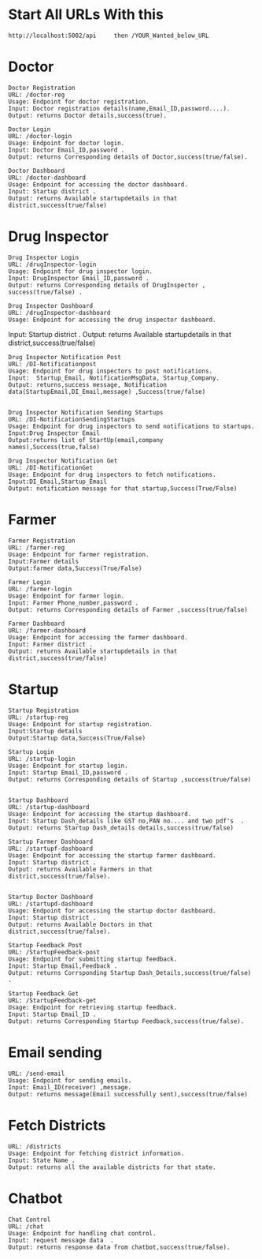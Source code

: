 # Start All URLs With this
    http://localhost:5002/api     then /YOUR_Wanted_below_URL
# Doctor 
    Doctor Registration
    URL: /doctor-reg
    Usage: Endpoint for doctor registration.
    Input: Doctor registration details(name,Email_ID,password....).
    Output: returns Doctor details,success(true).

    Doctor Login
    URL: /doctor-login
    Usage: Endpoint for doctor login.
    Input: Doctor Email_ID,password .
    Output: returns Corresponding details of Doctor,success(true/false).

    Doctor Dashboard
    URL: /doctor-dashboard
    Usage: Endpoint for accessing the doctor dashboard.
    Input: Startup district .
    Output: returns Available startupdetails in that district,success(true/false)

# Drug Inspector
    Drug Inspector Login
    URL: /drugInspector-login
    Usage: Endpoint for drug inspector login.
    Input: DrugInspector Email_ID,password .
    Output: returns Corresponding details of DrugInspector , success(true/false) .

    Drug Inspector Dashboard
    URL: /drugInspector-dashboard
    Usage: Endpoint for accessing the drug inspector dashboard.
   Input: Startup district .
    Output: returns Available startupdetails in that district,success(true/false)

    Drug Inspector Notification Post
    URL: /DI-Notificationpost
    Usage: Endpoint for drug inspectors to post notifications.
    Input:  Startup_Email, NotificationMsgData, Startup_Company.
    Output: returns,success message, Notification data(StartupEmail,DI_Email,message) ,Success(true/false)


    Drug Inspector Notification Sending Startups
    URL: /DI-NotificationSendingStartups
    Usage: Endpoint for drug inspectors to send notifications to startups.
    Input:Drug Inspector Email
    Output:returns list of StartUp(email,company names),Success(true,false)

    Drug Inspector Notification Get
    URL: /DI-NotificationGet
    Usage: Endpoint for drug inspectors to fetch notifications.
    Input:DI_Email,Startup_Email
    Output: notification message for that startup,Success(True/False)

# Farmer
    Farmer Registration
    URL: /farmer-reg
    Usage: Endpoint for farmer registration.
    Input:Farmer details
    Output:farmer data,Success(True/False)

    Farmer Login
    URL: /farmer-login
    Usage: Endpoint for farmer login.
    Input: Farmer Phone_number,password .
    Output: returns Corresponding details of Farmer ,success(true/false)

    Farmer Dashboard
    URL: /farmer-dashboard
    Usage: Endpoint for accessing the farmer dashboard.
    Input: Farmer district .
    Output: returns Available startupdetails in that district,success(true/false)


# Startup
    Startup Registration
    URL: /startup-reg
    Usage: Endpoint for startup registration.
    Input:Startup details
    Output:Startup data,Success(True/False)

    Startup Login
    URL: /startup-login
    Usage: Endpoint for startup login.
    Input: Startup Email_ID,password .
    Output: returns Corresponding details of Startup ,success(true/false)


    Startup Dashboard
    URL: /startup-dashboard
    Usage: Endpoint for accessing the startup dashboard.
    Input: Startup Dash_details like GST no,PAN no.... and two pdf's  .
    Output: returns Startup Dash_details details,success(true/false)

    Startup Farmer Dashboard
    URL: /startupf-dashboard
    Usage: Endpoint for accessing the startup farmer dashboard.
    Input: Startup district .
    Output: returns Available Farmers in that district,success(true/false).
    

    Startup Doctor Dashboard
    URL: /startupd-dashboard
    Usage: Endpoint for accessing the startup doctor dashboard.
    Input: Startup district .
    Output: returns Available Doctors in that district,success(true/false).

    Startup Feedback Post
    URL: /StartupFeedback-post
    Usage: Endpoint for submitting startup feedback.
    Input: Startup Email,Feedback .
    Output: returns Corrsponding Startup Dash_Details,success(true/false) .

    Startup Feedback Get
    URL: /StartupFeedback-get
    Usage: Endpoint for retrieving startup feedback.
    Input: Startup Email_ID .
    Output: returns Corresponding Startup Feedback,success(true/false).

# Email sending
    URL: /send-email
    Usage: Endpoint for sending emails.
    Input: Email_ID(receiver) ,message.
    Output: returns message(Email successfully sent),success(true/false)


# Fetch Districts
    URL: /districts
    Usage: Endpoint for fetching district information.
    Input: State Name .
    Output: returns all the available districts for that state.

# Chatbot
    Chat Control
    URL: /chat
    Usage: Endpoint for handling chat control.
    Input: request message data  .
    Output: returns response data from chatbot,success(true/false).